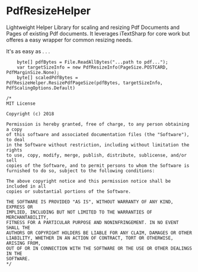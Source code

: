 # PdfResizeHelper
Lightweight Helper Library for scaling and resizing Pdf Documents and Pages of existing Pdf documents.  It leverages iTextSharp for core work but offeres a easy wrapper for common resizing needs.

It's as easy as . . .

```
    byte[] pdfBytes = File.ReadAllBytes("...path to pdf...");
    var targetSizeInfo = new PdfResizeInfo(PageSize.POSTCARD, PdfMarginSize.None);
    byte[] scaledPdfBytes = PdfResizeHelper.ResizePdfPageSize(pdfBytes, targetSizeInfo, PdfScalingOptions.Default)
```



```
/*
MIT License

Copyright (c) 2018

Permission is hereby granted, free of charge, to any person obtaining a copy
of this software and associated documentation files (the "Software"), to deal
in the Software without restriction, including without limitation the rights
to use, copy, modify, merge, publish, distribute, sublicense, and/or sell
copies of the Software, and to permit persons to whom the Software is
furnished to do so, subject to the following conditions:

The above copyright notice and this permission notice shall be included in all
copies or substantial portions of the Software.

THE SOFTWARE IS PROVIDED "AS IS", WITHOUT WARRANTY OF ANY KIND, EXPRESS OR
IMPLIED, INCLUDING BUT NOT LIMITED TO THE WARRANTIES OF MERCHANTABILITY,
FITNESS FOR A PARTICULAR PURPOSE AND NONINFRINGEMENT. IN NO EVENT SHALL THE
AUTHORS OR COPYRIGHT HOLDERS BE LIABLE FOR ANY CLAIM, DAMAGES OR OTHER
LIABILITY, WHETHER IN AN ACTION OF CONTRACT, TORT OR OTHERWISE, ARISING FROM,
OUT OF OR IN CONNECTION WITH THE SOFTWARE OR THE USE OR OTHER DEALINGS IN THE
SOFTWARE.
*/
```
